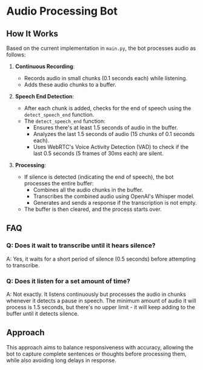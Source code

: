 # Audio Processing Bot

## How It Works

Based on the current implementation in `main.py`, the bot processes audio as follows:

1. **Continuous Recording**:

   - Records audio in small chunks (0.1 seconds each) while listening.
   - Adds these audio chunks to a buffer.

2. **Speech End Detection**:

   - After each chunk is added, checks for the end of speech using the `detect_speech_end` function.
   - The `detect_speech_end` function:
     - Ensures there's at least 1.5 seconds of audio in the buffer.
     - Analyzes the last 1.5 seconds of audio (15 chunks of 0.1 seconds each).
     - Uses WebRTC's Voice Activity Detection (VAD) to check if the last 0.5 seconds (5 frames of 30ms each) are silent.

3. **Processing**:
   - If silence is detected (indicating the end of speech), the bot processes the entire buffer:
     - Combines all the audio chunks in the buffer.
     - Transcribes the combined audio using OpenAI's Whisper model.
     - Generates and sends a response if the transcription is not empty.
   - The buffer is then cleared, and the process starts over.

## FAQ

### Q: Does it wait to transcribe until it hears silence?

A: Yes, it waits for a short period of silence (0.5 seconds) before attempting to transcribe.

### Q: Does it listen for a set amount of time?

A: Not exactly. It listens continuously but processes the audio in chunks whenever it detects a pause in speech. The minimum amount of audio it will process is 1.5 seconds, but there's no upper limit - it will keep adding to the buffer until it detects silence.

## Approach

This approach aims to balance responsiveness with accuracy, allowing the bot to capture complete sentences or thoughts before processing them, while also avoiding long delays in response.
